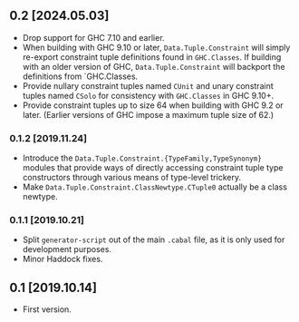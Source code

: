 ## 0.2 [2024.05.03]
* Drop support for GHC 7.10 and earlier.
* When building with GHC 9.10 or later, `Data.Tuple.Constraint` will simply
  re-export constraint tuple definitions found in `GHC.Classes`. If building
  with an older version of GHC, `Data.Tuple.Constraint` will backport the
  definitions from `GHC.Classes.
* Provide nullary constraint tuples named `CUnit` and unary constraint tuples
  named `CSolo` for consistency with `GHC.Classes` in GHC 9.10+.
* Provide constraint tuples up to size 64 when building with GHC 9.2 or later.
  (Earlier versions of GHC impose a maximum tuple size of 62.)

### 0.1.2 [2019.11.24]
* Introduce the `Data.Tuple.Constraint.{TypeFamily,TypeSynonym}` modules that
  provide ways of directly accessing constraint tuple type constructors through
  various means of type-level trickery.
* Make `Data.Tuple.Constraint.ClassNewtype.CTuple0` actually be a class
  newtype.

### 0.1.1 [2019.10.21]
* Split `generator-script` out of the main `.cabal` file, as it is only used
  for development purposes.
* Minor Haddock fixes.

## 0.1 [2019.10.14]
* First version.
